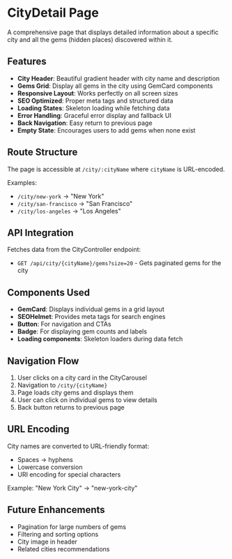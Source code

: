 # CityDetail Page

A comprehensive page that displays detailed information about a specific city and all the gems (hidden places) discovered within it.

## Features

- **City Header**: Beautiful gradient header with city name and description
- **Gems Grid**: Display all gems in the city using GemCard components
- **Responsive Layout**: Works perfectly on all screen sizes
- **SEO Optimized**: Proper meta tags and structured data
- **Loading States**: Skeleton loading while fetching data
- **Error Handling**: Graceful error display and fallback UI
- **Back Navigation**: Easy return to previous page
- **Empty State**: Encourages users to add gems when none exist

## Route Structure

The page is accessible at `/city/:cityName` where `cityName` is URL-encoded.

Examples:
- `/city/new-york` → "New York"
- `/city/san-francisco` → "San Francisco" 
- `/city/los-angeles` → "Los Angeles"

## API Integration

Fetches data from the CityController endpoint:
- `GET /api/city/{cityName}/gems?size=20` - Gets paginated gems for the city

## Components Used

- **GemCard**: Displays individual gems in a grid layout
- **SEOHelmet**: Provides meta tags for search engines
- **Button**: For navigation and CTAs
- **Badge**: For displaying gem counts and labels
- **Loading components**: Skeleton loaders during data fetch

## Navigation Flow

1. User clicks on a city card in the CityCarousel
2. Navigation to `/city/{cityName}` 
3. Page loads city gems and displays them
4. User can click on individual gems to view details
5. Back button returns to previous page

## URL Encoding

City names are converted to URL-friendly format:
- Spaces → hyphens
- Lowercase conversion
- URI encoding for special characters

Example: "New York City" → "new-york-city"

## Future Enhancements

- Pagination for large numbers of gems
- Filtering and sorting options
- City image in header
- Related cities recommendations
